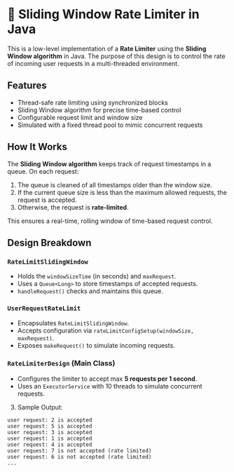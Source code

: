 # 🚦 Sliding Window Rate Limiter in Java

This is a low-level implementation of a **Rate Limiter** using the **Sliding Window algorithm** in Java. The purpose of this design is to control the rate of incoming user requests in a multi-threaded environment.

## Features

- Thread-safe rate limiting using synchronized blocks  
- Sliding Window algorithm for precise time-based control  
- Configurable request limit and window size  
- Simulated with a fixed thread pool to mimic concurrent requests  

## How It Works

The **Sliding Window algorithm** keeps track of request timestamps in a queue. On each request:

1. The queue is cleaned of all timestamps older than the window size.
2. If the current queue size is less than the maximum allowed requests, the request is accepted.
3. Otherwise, the request is **rate-limited**.

This ensures a real-time, rolling window of time-based request control.

## Design Breakdown

### `RateLimitSlidingWindow`

- Holds the `windowSizeTime` (in seconds) and `maxRequest`.
- Uses a `Queue<Long>` to store timestamps of accepted requests.
- `handleRequest()` checks and maintains this queue.

### `UserRequestRateLimit`

- Encapsulates `RateLimitSlidingWindow`.
- Accepts configuration via `rateLimitConfigSetup(windowSize, maxRequest)`.
- Exposes `makeRequest()` to simulate incoming requests.

### `RateLimiterDesign` (Main Class)

- Configures the limiter to accept max **5 requests per 1 second**.
- Uses an `ExecutorService` with 10 threads to simulate concurrent requests.


3. Sample Output:

```
user request: 2 is accepted
user request: 5 is accepted
user request: 3 is accepted
user request: 1 is accepted
user request: 4 is accepted
user request: 7 is not accepted (rate limited)
user request: 6 is not accepted (rate limited)
...
```
